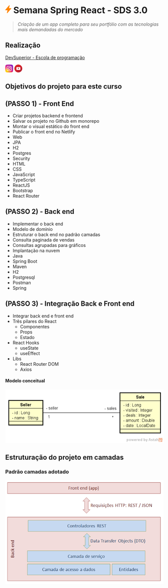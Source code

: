 # ![DevSuperior logo](https://raw.githubusercontent.com/devsuperior/bds-assets/main/ds/devsuperior-logo-small.png) Semana Spring React - SDS 3.0
> 
> 
>  *Criação de um app completo para seu portfólio com as tecnologias mais demandadas do mercado*

## Realização
[DevSuperior - Escola de programação](https://devsuperior.com.br)

[![DevSuperior no Instagram](https://raw.githubusercontent.com/devsuperior/bds-assets/main/ds/ig-icon.png)](https://instagram.com/devsuperior.ig)
[![DevSuperior no Youtube](https://raw.githubusercontent.com/devsuperior/bds-assets/main/ds/yt-icon.png)](https://youtube.com/devsuperior)

## Objetivos do projeto para este curso
## (PASSO 1) - Front End
- Criar projetos backend e frontend
- Salvar os projeto no Github em monorepo
- Montar o visual estático do front end
- Publicar o front end no Netlify
- Web
- JPA
- H2
- Postgres
- Security
- HTML 
- CSS
- JavaScript
- TypeScript
- ReactJS
- Bootstrap
- React Router

## (PASSO 2) - Back end
- Implementar o back end
- Modelo de domínio
- Estruturar o back end no padrão camadas
- Consulta paginada de vendas
- Consultas agrupadas para gráficos
- Implantação na nuvem
- Java
- Spring Boot
- Maven 
- H2 
- Postgresql 
- Postman
- Spring

## (PASSO 3) - Integração Back e Front end
- Integrar back end e front end
- Três pilares do React
  - Componentes
  - Props
  - Estado
- React Hooks
  - useState
  - useEffect
- Libs
  - React Router DOM
  - Axios

#### Modelo conceitual
![Image](https://github.com/devsuperior/bds-assets/raw/main/sds/sds3-mc.png "Modelo conceitual")

## Estruturação do projeto em camadas

### Padrão camadas adotado

![Image](https://github.com/devsuperior/bds-assets/raw/main/sds/camadas.png "Padrão camadas")
